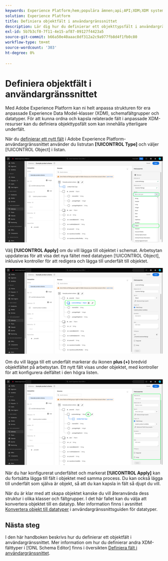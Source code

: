 ```yaml
---
keywords: Experience Platform;hem;populära ämnen;api;API;XDM;XDM system;experience data model;data model;ui;workspace;object;field;
solution: Experience Platform
title: Definiera objektfält i användargränssnittet
description: Lär dig hur du definierar ett objekttypsfält i användargränssnittet i Experience Platform.
exl-id: 5b7b3cf0-7f11-4e15-af87-09127f4423a5
source-git-commit: b66a50e40aaac8df312a2c9a977fb8d4f1fb0c80
workflow-type: tm+mt
source-wordcount: '303'
ht-degree: 0%

---
```


# Definiera objektfält i användargränssnittet

Med Adobe Experience Platform kan ni helt anpassa strukturen för era anpassade Experience Data Model-klasser (XDM), schemafältgrupper och datatyper. För att kunna ordna och kapsla relaterade fält i anpassade XDM-resurser kan du definiera objekttypsfält som kan innehålla ytterligare underfält.

När du [definierar ett nytt fält](./overview.md#define) i Adobe Experience Platform-användargränssnittet använder du listrutan **[!UICONTROL Type]** och väljer [!UICONTROL Object] i listan.

![](../../images/ui/fields/special/object.png)

Välj **[!UICONTROL Apply]** om du vill lägga till objektet i schemat. Arbetsytan uppdateras för att visa det nya fältet med datatypen [!UICONTROL Object], inklusive kontroller för att redigera och lägga till underfält till objektet.

![](../../images/ui/fields/special/object-applied.png)

Om du vill lägga till ett underfält markerar du ikonen **plus (+)** bredvid objektfältet på arbetsytan. Ett nytt fält visas under objektet, med kontroller för att konfigurera delfältet i den högra listen.

![](../../images/ui/fields/special/object-add-field.png)

När du har konfigurerat underfältet och markerat **[!UICONTROL Apply]** kan du fortsätta lägga till fält i objektet med samma process. Du kan också lägga till underfält som själva är objekt, så att du kan kapsla in fält så djupt du vill.

När du är klar med att skapa objektet kanske du vill återanvända dess struktur i olika klasser och fältgrupper. I det här fallet kan du välja att konvertera objektet till en datatyp. Mer information finns i avsnittet [Konvertera objekt till datatyper](../resources/data-types.md#convert) i användargränssnittsguiden för datatyper.

## Nästa steg

I den här handboken beskrivs hur du definierar ett objektfält i användargränssnittet. Mer information om hur du definierar andra XDM-fälttyper i [!DNL Schema Editor] finns i översikten [Definiera fält i användargränssnittet](./overview.md#special).
